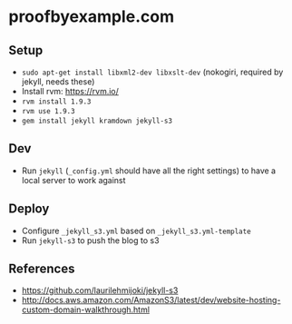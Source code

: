 # proofbyexample.com

## Setup

* `sudo apt-get install libxml2-dev libxslt-dev` (nokogiri, required by jekyll, needs these)
* Install rvm: https://rvm.io/
* `rvm install 1.9.3`
* `rvm use 1.9.3`
* `gem install jekyll kramdown jekyll-s3`

## Dev

* Run `jekyll` (`_config.yml` should have all the right settings) to have a local server to work against

## Deploy

* Configure `_jekyll_s3.yml` based on `_jekyll_s3.yml-template`
* Run `jekyll-s3` to push the blog to s3

## References

*  https://github.com/laurilehmijoki/jekyll-s3
*  http://docs.aws.amazon.com/AmazonS3/latest/dev/website-hosting-custom-domain-walkthrough.html

